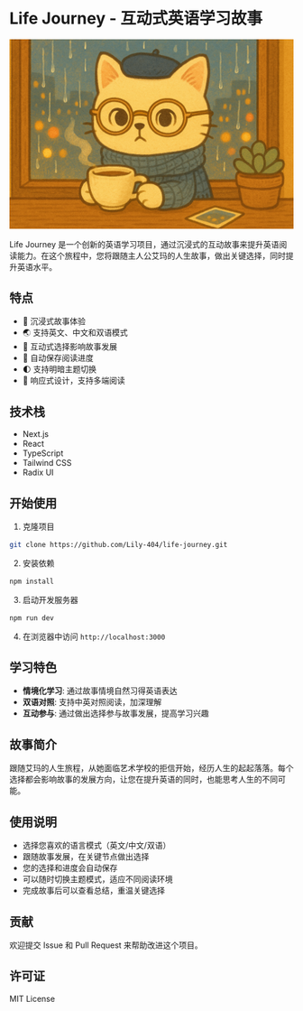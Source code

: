 # Life Journey - 互动式英语学习故事

![图](public/imgs/bg1.png)

Life Journey 是一个创新的英语学习项目，通过沉浸式的互动故事来提升英语阅读能力。在这个旅程中，您将跟随主人公艾玛的人生故事，做出关键选择，同时提升英语水平。

## 特点

- 📖 沉浸式故事体验
- 🌏 支持英文、中文和双语模式
- 🎯 互动式选择影响故事发展
- 💾 自动保存阅读进度
- 🌓 支持明暗主题切换
- 📱 响应式设计，支持多端阅读

## 技术栈

- Next.js
- React
- TypeScript
- Tailwind CSS
- Radix UI

## 开始使用

1. 克隆项目

```bash
git clone https://github.com/Lily-404/life-journey.git
```

2. 安装依赖

```bash
npm install
```

3. 启动开发服务器

```bash
npm run dev
```

4. 在浏览器中访问 `http://localhost:3000`

## 学习特色

- **情境化学习**: 通过故事情境自然习得英语表达
- **双语对照**: 支持中英对照阅读，加深理解
- **互动参与**: 通过做出选择参与故事发展，提高学习兴趣

## 故事简介

跟随艾玛的人生旅程，从她面临艺术学校的拒信开始，经历人生的起起落落。每个选择都会影响故事的发展方向，让您在提升英语的同时，也能思考人生的不同可能。

## 使用说明

- 选择您喜欢的语言模式（英文/中文/双语）
- 跟随故事发展，在关键节点做出选择
- 您的选择和进度会自动保存
- 可以随时切换主题模式，适应不同阅读环境
- 完成故事后可以查看总结，重温关键选择

## 贡献

欢迎提交 Issue 和 Pull Request 来帮助改进这个项目。

## 许可证

MIT License
